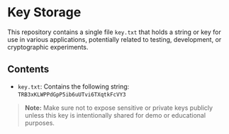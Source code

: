 # Key Storage

This repository contains a single file `key.txt` that holds a string or key for use in various applications, potentially related to testing, development, or cryptographic experiments.

## Contents

- `key.txt`: Contains the following string:  
  `TRB3xKLWPPdGpP5ib6uUTvi6TXqtkFcVY3`

> **Note:** Make sure not to expose sensitive or private keys publicly unless this key is intentionally shared for demo or educational purposes.
